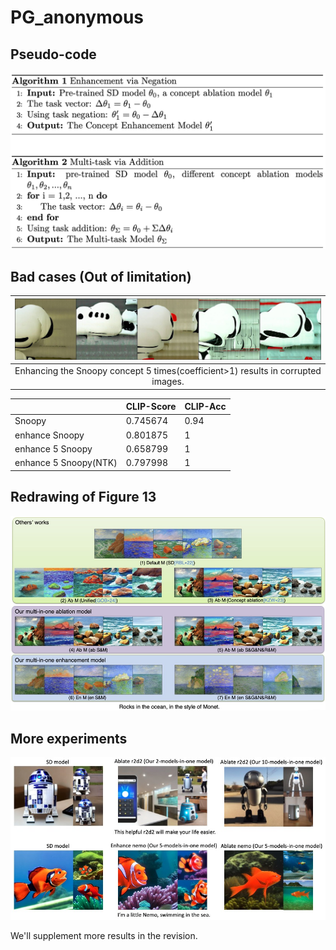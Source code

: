 # PG_anonymous

## Pseudo-code
[![pseudo-code](https://github.com/Aloha-everyone/PG_anonymous/blob/main/pseudo-code.png)](https://github.com/Aloha-everyone/PG_anonymous/blob/main/monet_experiments.pdf)

## Bad cases (Out of limitation)

| ![Bad cases](A-devoted-snoopy-accompanying-its-owner-on-a-road-trip_snoopy_5enhanced_6.0_ddim_100_1.0.jpg.png) |
|:--:|
| Enhancing the Snoopy concept 5 times(coefficient>1) results in corrupted images. |


|  | CLIP-Score | CLIP-Acc |
| --- | --- | --- |
| Snoopy | 0.745674 | 0.94 |
| enhance Snoopy | 0.801875 | 1 |
| enhance 5 Snoopy | 0.658799 | 1 |
| enhance 5 Snoopy(NTK) | 0.797998 | 1 |

## Redrawing of Figure 13

[![Redrawing of Figure 13](https://github.com/Aloha-everyone/PG_anonymous/blob/main/monet_experiments.png)](https://github.com/Aloha-everyone/PG_anonymous/blob/main/monet_experiments.pdf)

## More experiments
![More experiments](https://github.com/Aloha-everyone/PG_anonymous/blob/main/more_experiments.png)

We'll supplement more results in the revision.
